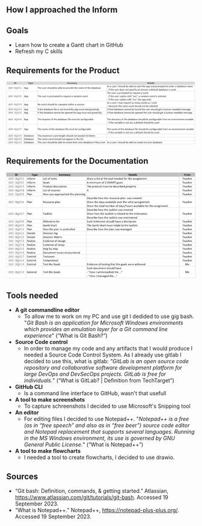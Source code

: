 ## How I approached the Inform

## Goals
* Learn how to create a Gantt chart in GitHub
* Refresh my C skills

## Requirements for the Product
![requirements][product]

## Requirements for the Documentation
![requirements][documentation]

## Tools needed
* **A git commandline editor**
  * To allow me to work on my PC and use git I dedided to use gig bash. "_Git Bash is an application for Microsoft Windows environments which provides an emulation layer for a Git command line experience_" (“What is Git Bash?”)
* **Source Code control**
  * In order to manage my code and any artifacts that I would produce I needed a Source Code Control System. As I already use gitlab I decided to use this, what is gitlab: _"GitLab is an open source code repository and collaborative software development platform for large DevOps and DevSecOps projects. GitLab is free for individuals._" (“What is GitLab? | Definition from TechTarget”)
* **GitHub CLI**
  * Is a command line interface to GitHub, wasn't that usefull
* **A tool to make screenshots**
  * To capture schreenshots I decided to use Microsoft's Snipping tool
* **An editor**
  * For editing files I decided to use Notepad++. "_Notepad++ is a free (as in “free speech” and also as in “free beer”) source code editor and Notepad replacement that supports several languages. Running in the MS Windows environment, its use is governed by GNU General Public License._" (“What is Notepad++”)
* **A tool to make flowcharts**
  * I needed a tool to create flowcharts, I decided to use drawio.


## Sources
* “Git bash: Definition, commands, & getting started.” Atlassian, https://www.atlassian.com/git/tutorials/git-bash. Accessed 19 September 2023.
* “What is Notepad++.” Notepad++, https://notepad-plus-plus.org/. Accessed 19 September 2023.


[documentation]: ../02_resources/images/analyze-requirements-documentation.JPG
[product]: ../02_resources/images/analyze-requirements-product.JPG